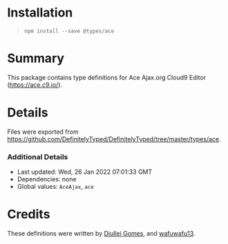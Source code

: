 # Installation
> `npm install --save @types/ace`

# Summary
This package contains type definitions for Ace Ajax.org Cloud9 Editor (https://ace.c9.io/).

# Details
Files were exported from https://github.com/DefinitelyTyped/DefinitelyTyped/tree/master/types/ace.

### Additional Details
 * Last updated: Wed, 26 Jan 2022 07:01:33 GMT
 * Dependencies: none
 * Global values: `AceAjax`, `ace`

# Credits
These definitions were written by [Diullei Gomes](https://github.com/Diullei), and [wafuwafu13](https://github.com/wafuwafu13).
